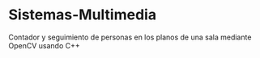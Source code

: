 # Sistemas-Multimedia
Contador y seguimiento de personas en los planos de una sala mediante OpenCV usando C++
